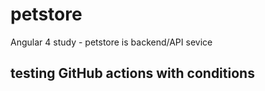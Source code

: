 # petstore
Angular 4 study - petstore is backend/API sevice
## testing GitHub actions with conditions
